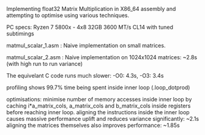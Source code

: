 Implementing float32 Matrix Multiplication in X86_64 assembly and attempting to optimise using various techniques.

PC specs: Ryzen 7 5800x - 4x8 32GB 3600 MT/s CL14 with tuned subtimings

matmul_scalar_1.asm : Naive implementation on small matrices. 

matmul_scalar_2.asm : Naive implementation on 1024x1024 matrices: ~2.8s (with high run to run variance)

The equivelant C code runs much slower: -O0: 4.3s, -O3: 3.4s 

profiling shows 99.7% time being spent inside inner loop (.loop_dotprod)

optimisations:
minimise number of memory accesses inside inner loop by caching i*a_matrix_cols, a_matrix_cols and b_matrix_cols inside registers before reaching inner loop.
aligning the instructions inside the inner loop causes massive performance uplift and reduces variance significantly: ~2.1s 
aligning the matrices themselves also improves performance: ~1.85s








